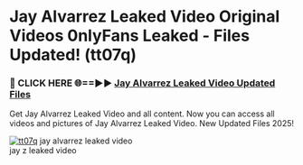 # Jay Alvarrez Leaked Video Original Videos 0nlyFans Leaked - Files Updated! (tt07q)

<h3>🔴 CLICK HERE 🌐==►► <a href="https://tinyurl.com/3hn5wdd3" rel="nofollow">Jay Alvarrez Leaked Video Updated Files</a></h3>

Get Jay Alvarrez Leaked Video and all content. Now you can access all videos and pictures of Jay Alvarrez Leaked Video. New Updated Files 2025!

[![tt07q](https://i.imgur.com/4HnBqBT.gif)](https://tinyurl.com/3hn5wdd3)
jay alvarrez leaked video<br>
jay z leaked video